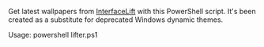 Get latest wallpapers from [InterfaceLift](http://interfacelift.com/) with this PowerShell script. It's been created as a substitute for deprecated Windows dynamic themes.

Usage: powershell lifter.ps1